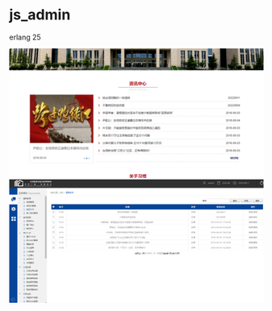 ﻿# js_admin


erlang 25



![image](https://github.com/msfm2018/js_admin/blob/main/11.png)
![image](https://github.com/msfm2018/js_admin/blob/main/22.png)
